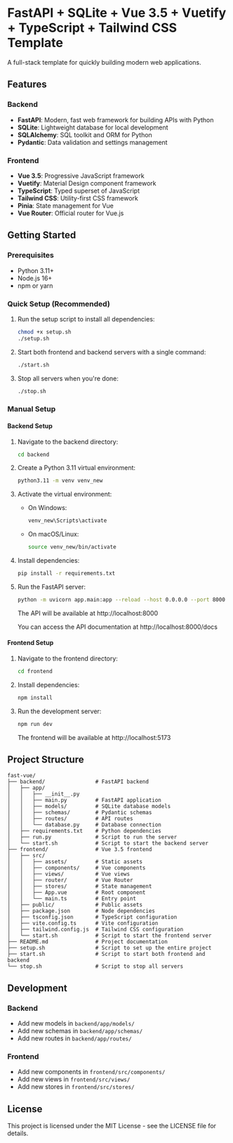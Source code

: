 # FastAPI + SQLite + Vue 3.5 + Vuetify + TypeScript + Tailwind CSS Template

A full-stack template for quickly building modern web applications.

## Features

### Backend
- **FastAPI**: Modern, fast web framework for building APIs with Python
- **SQLite**: Lightweight database for local development
- **SQLAlchemy**: SQL toolkit and ORM for Python
- **Pydantic**: Data validation and settings management

### Frontend
- **Vue 3.5**: Progressive JavaScript framework
- **Vuetify**: Material Design component framework
- **TypeScript**: Typed superset of JavaScript
- **Tailwind CSS**: Utility-first CSS framework
- **Pinia**: State management for Vue
- **Vue Router**: Official router for Vue.js

## Getting Started

### Prerequisites
- Python 3.11+
- Node.js 16+
- npm or yarn

### Quick Setup (Recommended)

1. Run the setup script to install all dependencies:
   ```bash
   chmod +x setup.sh
   ./setup.sh
   ```

2. Start both frontend and backend servers with a single command:
   ```bash
   ./start.sh
   ```

3. Stop all servers when you're done:
   ```bash
   ./stop.sh
   ```

### Manual Setup

#### Backend Setup

1. Navigate to the backend directory:
   ```bash
   cd backend
   ```

2. Create a Python 3.11 virtual environment:
   ```bash
   python3.11 -m venv venv_new
   ```

3. Activate the virtual environment:
   - On Windows:
     ```bash
     venv_new\Scripts\activate
     ```
   - On macOS/Linux:
     ```bash
     source venv_new/bin/activate
     ```

4. Install dependencies:
   ```bash
   pip install -r requirements.txt
   ```

5. Run the FastAPI server:
   ```bash
   python -m uvicorn app.main:app --reload --host 0.0.0.0 --port 8000
   ```

   The API will be available at http://localhost:8000

   You can access the API documentation at http://localhost:8000/docs

#### Frontend Setup

1. Navigate to the frontend directory:
   ```bash
   cd frontend
   ```

2. Install dependencies:
   ```bash
   npm install
   ```

3. Run the development server:
   ```bash
   npm run dev
   ```

   The frontend will be available at http://localhost:5173

## Project Structure

```
fast-vue/
├── backend/                # FastAPI backend
│   ├── app/
│   │   ├── __init__.py
│   │   ├── main.py         # FastAPI application
│   │   ├── models/         # SQLite database models
│   │   ├── schemas/        # Pydantic schemas
│   │   ├── routes/         # API routes
│   │   └── database.py     # Database connection
│   ├── requirements.txt    # Python dependencies
│   ├── run.py              # Script to run the server
│   └── start.sh            # Script to start the backend server
├── frontend/               # Vue 3.5 frontend
│   ├── src/
│   │   ├── assets/         # Static assets
│   │   ├── components/     # Vue components
│   │   ├── views/          # Vue views
│   │   ├── router/         # Vue Router
│   │   ├── stores/         # State management
│   │   ├── App.vue         # Root component
│   │   └── main.ts         # Entry point
│   ├── public/             # Public assets
│   ├── package.json        # Node dependencies
│   ├── tsconfig.json       # TypeScript configuration
│   ├── vite.config.ts      # Vite configuration
│   ├── tailwind.config.js  # Tailwind CSS configuration
│   └── start.sh            # Script to start the frontend server
├── README.md               # Project documentation
├── setup.sh                # Script to set up the entire project
├── start.sh                # Script to start both frontend and backend
└── stop.sh                 # Script to stop all servers
```

## Development

### Backend

- Add new models in `backend/app/models/`
- Add new schemas in `backend/app/schemas/`
- Add new routes in `backend/app/routes/`

### Frontend

- Add new components in `frontend/src/components/`
- Add new views in `frontend/src/views/`
- Add new stores in `frontend/src/stores/`

## License

This project is licensed under the MIT License - see the LICENSE file for details.
